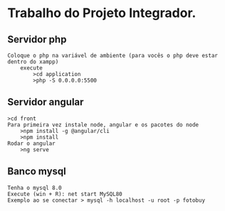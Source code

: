 

# Trabalho do Projeto Integrador.

## Servidor php
    Coloque o php na variável de ambiente (para vocês o php deve estar dentro do xampp)
        execute
            >cd application
            >php -S 0.0.0.0:5500
## Servidor angular
    >cd front
    Para primeira vez instale node, angular e os pacotes do node
        >npm install -g @angular/cli
        >npm install
    Rodar o angular
        >ng serve

## Banco mysql
    Tenha o mysql 8.0
    Execute (win + R): net start MySQL80
    Exemplo ao se conectar > mysql -h localhost -u root -p fotobuy